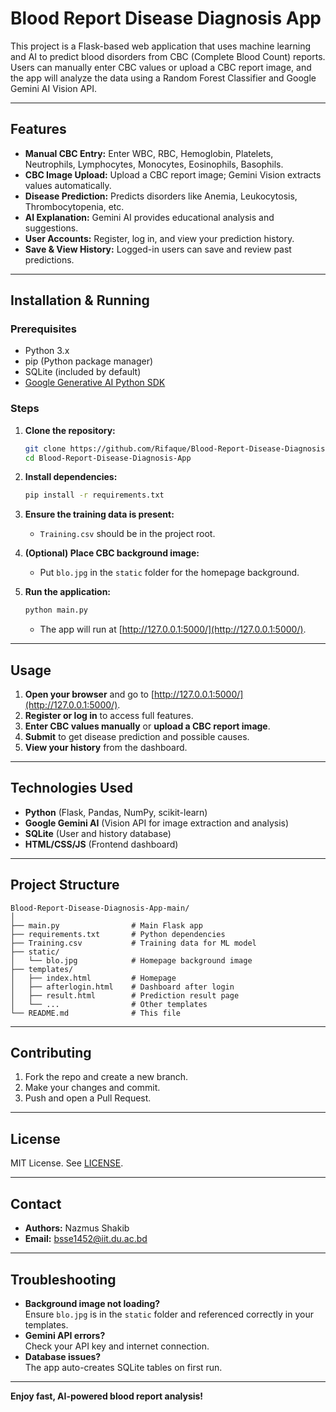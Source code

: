 # Blood Report Disease Diagnosis App

This project is a Flask-based web application that uses machine learning and AI to predict blood disorders from CBC (Complete Blood Count) reports. Users can manually enter CBC values or upload a CBC report image, and the app will analyze the data using a Random Forest Classifier and Google Gemini AI Vision API.

---

## Features

- **Manual CBC Entry:** Enter WBC, RBC, Hemoglobin, Platelets, Neutrophils, Lymphocytes, Monocytes, Eosinophils, Basophils.
- **CBC Image Upload:** Upload a CBC report image; Gemini Vision extracts values automatically.
- **Disease Prediction:** Predicts disorders like Anemia, Leukocytosis, Thrombocytopenia, etc.
- **AI Explanation:** Gemini AI provides educational analysis and suggestions.
- **User Accounts:** Register, log in, and view your prediction history.
- **Save & View History:** Logged-in users can save and review past predictions.

---

## Installation & Running

### Prerequisites

- Python 3.x
- pip (Python package manager)
- SQLite (included by default)
- [Google Generative AI Python SDK](https://github.com/google/generative-ai-python)

### Steps

1. **Clone the repository:**
    ```sh
    git clone https://github.com/Rifaque/Blood-Report-Disease-Diagnosis-App.git
    cd Blood-Report-Disease-Diagnosis-App
    ```

2. **Install dependencies:**
    ```sh
    pip install -r requirements.txt
    ```

3. **Ensure the training data is present:**
    - `Training.csv` should be in the project root.

4. **(Optional) Place CBC background image:**
    - Put `blo.jpg` in the `static` folder for the homepage background.

5. **Run the application:**
    ```sh
    python main.py
    ```
    - The app will run at [http://127.0.0.1:5000/](http://127.0.0.1:5000/).

---

## Usage

1. **Open your browser** and go to [http://127.0.0.1:5000/](http://127.0.0.1:5000/).
2. **Register or log in** to access full features.
3. **Enter CBC values manually** or **upload a CBC report image**.
4. **Submit** to get disease prediction and possible causes.
5. **View your history** from the dashboard.

---

## Technologies Used

- **Python** (Flask, Pandas, NumPy, scikit-learn)
- **Google Gemini AI** (Vision API for image extraction and analysis)
- **SQLite** (User and history database)
- **HTML/CSS/JS** (Frontend dashboard)

---

## Project Structure

```
Blood-Report-Disease-Diagnosis-App-main/
│
├── main.py                # Main Flask app
├── requirements.txt       # Python dependencies
├── Training.csv           # Training data for ML model
├── static/
│   └── blo.jpg            # Homepage background image
├── templates/
│   ├── index.html         # Homepage
│   ├── afterlogin.html    # Dashboard after login
│   ├── result.html        # Prediction result page
│   └── ...                # Other templates
└── README.md              # This file
```

---

## Contributing

1. Fork the repo and create a new branch.
2. Make your changes and commit.
3. Push and open a Pull Request.

---

## License

MIT License. See [LICENSE](LICENSE).

---

## Contact

- **Authors:** Nazmus Shakib
- **Email:** bsse1452@iit.du.ac.bd

---

## Troubleshooting

- **Background image not loading?**  
  Ensure `blo.jpg` is in the `static` folder and referenced correctly in your templates.
- **Gemini API errors?**  
  Check your API key and internet connection.
- **Database issues?**  
  The app auto-creates SQLite tables on first run.

---

**Enjoy fast, AI-powered blood report analysis!**
